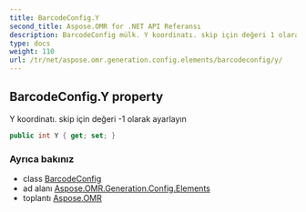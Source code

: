 ```yaml
---
title: BarcodeConfig.Y
second_title: Aspose.OMR for .NET API Referansı
description: BarcodeConfig mülk. Y koordinatı. skip için değeri 1 olarak ayarlayın
type: docs
weight: 110
url: /tr/net/aspose.omr.generation.config.elements/barcodeconfig/y/
---
```

## BarcodeConfig.Y property

Y koordinatı. skip için değeri -1 olarak ayarlayın

```csharp
public int Y { get; set; }
```

### Ayrıca bakınız

* class [BarcodeConfig](../)
* ad alanı [Aspose.OMR.Generation.Config.Elements](../../barcodeconfig/)
* toplantı [Aspose.OMR](../../../)


